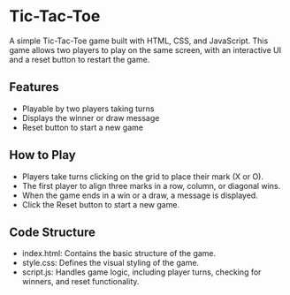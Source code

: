 # Tic-Tac-Toe
A simple Tic-Tac-Toe game built with HTML, CSS, and JavaScript. This game allows two players to play on the same screen, with an interactive UI and a reset button to restart the game.

## Features
- Playable by two players taking turns
- Displays the winner or draw message
- Reset button to start a new game

## How to Play
- Players take turns clicking on the grid to place their mark (X or O).
- The first player to align three marks in a row, column, or diagonal wins.
- When the game ends in a win or a draw, a message is displayed.
- Click the Reset button to start a new game.

## Code Structure
- index.html: Contains the basic structure of the game.
- style.css: Defines the visual styling of the game.
- script.js: Handles game logic, including player turns, checking for winners, and reset functionality.
